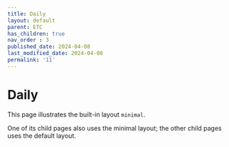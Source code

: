 ```yaml
---
title: Daily
layout: default
parent: ETC
has_children: true
nav_order : 3
published_date: 2024-04-08
last_modified_date: 2024-04-08
permalink: '11'
---
```


# Daily

This page illustrates the built-in layout `minimal`.

One of its child pages also uses the minimal layout; the other child pages uses the default layout.

